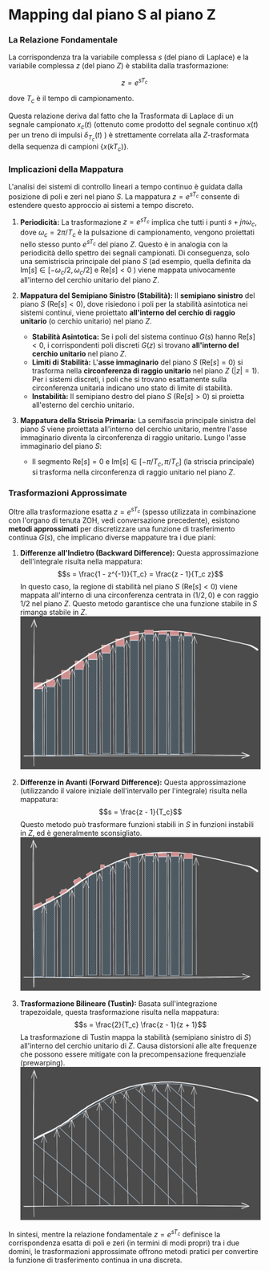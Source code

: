 # Mapping dal piano S al piano Z

### La Relazione Fondamentale

La corrispondenza tra la variabile complessa $s$ (del piano di Laplace) e la variabile complessa $z$ (del piano $Z$) è stabilita dalla trasformazione:

$$z = e^{s T_c}$$

dove $T_c$ è il tempo di campionamento.

Questa relazione deriva dal fatto che la Trasformata di Laplace di un segnale campionato $x_c(t)$ (ottenuto come prodotto del segnale continuo $x(t)$ per un treno di impulsi $\delta_{T_c}(t)$ ) è strettamente correlata alla $Z$-trasformata della sequenza di campioni $\{x(kT_c)\}$.

### Implicazioni della Mappatura

L'analisi dei sistemi di controllo lineari a tempo continuo è guidata dalla posizione di poli e zeri nel piano $S$. La mappatura $z = e^{s T_c}$ consente di estendere questo approccio ai sistemi a tempo discreto.

1.  **Periodicità:**
    La trasformazione $z = e^{s T_c}$ implica che tutti i punti $s + jn\omega_c$, dove $\omega_c = 2\pi/T_c$ è la pulsazione di campionamento, vengono proiettati nello stesso punto $e^{s T_c}$ del piano $Z$. Questo è in analogia con la periodicità dello spettro dei segnali campionati.
    Di conseguenza, solo una semistriscia principale del piano $S$ (ad esempio, quella definita da $\text{Im}[s] \in [-\omega_c/2, \omega_c/2]$ e $\text{Re}[s] < 0$ ) viene mappata univocamente all'interno del cerchio unitario del piano $Z$.

2.  **Mappatura del Semipiano Sinistro (Stabilità):**
    Il **semipiano sinistro** del piano $S$ ($\text{Re}[s] < 0$), dove risiedono i poli per la stabilità asintotica nei sistemi continui, viene proiettato **all'interno del cerchio di raggio unitario** (o cerchio unitario) nel piano $Z$.
    *   **Stabilità Asintotica:** Se i poli del sistema continuo $G(s)$ hanno $\text{Re}[s] < 0$, i corrispondenti poli discreti $G(z)$ si trovano **all'interno del cerchio unitario** nel piano $Z$.
    *   **Limiti di Stabilità:** L'**asse immaginario** del piano $S$ ($\text{Re}[s] = 0$) si trasforma nella **circonferenza di raggio unitario** nel piano $Z$ ($|z|=1$). Per i sistemi discreti, i poli che si trovano esattamente sulla circonferenza unitaria indicano uno stato di limite di stabilità.
    *   **Instabilità:** Il semipiano destro del piano $S$ ($\text{Re}[s] > 0$) si proietta all'esterno del cerchio unitario.

3.  **Mappatura della Striscia Primaria:**
    La semifascia principale sinistra del piano $S$ viene proiettata all'interno del cerchio unitario, mentre l'asse immaginario diventa la circonferenza di raggio unitario.
    Lungo l'asse immaginario del piano $S$:
    *   Il segmento $\text{Re}[s] = 0$ e $\text{Im}[s] \in [-\pi/T_c, \pi/T_c]$ (la striscia principale) si trasforma nella circonferenza di raggio unitario nel piano $Z$.

### Trasformazioni Approssimate

Oltre alla trasformazione esatta $z = e^{s T_c}$ (spesso utilizzata in combinazione con l'organo di tenuta ZOH, vedi conversazione precedente), esistono **metodi approssimati** per discretizzare una funzione di trasferimento continua $G(s)$, che implicano diverse mappature tra i due piani:

1.  **Differenze all'Indietro (Backward Difference):** Questa approssimazione dell'integrale risulta nella mappatura:
    $$s = \frac{1 - z^{-1}}{T_c} = \frac{z - 1}{T_c z}$$
    In questo caso, la regione di stabilità nel piano $S$ ($\text{Re}[s] < 0$) viene mappata all'interno di una circonferenza centrata in $(1/2, 0)$ e con raggio $1/2$ nel piano $Z$. Questo metodo garantisce che una funzione stabile in $S$ rimanga stabile in $Z$.
    ![Differenze all'Indietro](img/CampionamentoBackFDA.svg)

3.  **Differenze in Avanti (Forward Difference):** Questa approssimazione (utilizzando il valore iniziale dell'intervallo per l'integrale) risulta nella mappatura:
    $$s = \frac{z - 1}{T_c}$$
    Questo metodo può trasformare funzioni stabili in $S$ in funzioni instabili in $Z$, ed è generalmente sconsigliato.
    ![Differenze in Avanti](img/CampionamentoFrontFDA.svg)

5.  **Trasformazione Bilineare (Tustin):** Basata sull'integrazione trapezoidale, questa trasformazione risulta nella mappatura:
    $$s = \frac{2}{T_c} \frac{z - 1}{z + 1}$$
    La trasformazione di Tustin mappa la stabilità (semipiano sinistro di $S$) all'interno del cerchio unitario di $Z$. Causa distorsioni alle alte frequenze che possono essere mitigate con la precompensazione frequenziale (prewarping).
    ![Tustin](img/CampionamentoTustinFDA.svg)

In sintesi, mentre la relazione fondamentale $z = e^{s T_c}$ definisce la corrispondenza esatta di poli e zeri (in termini di modi propri) tra i due domini, le trasformazioni approssimate offrono metodi pratici per convertire la funzione di trasferimento continua in una discreta.
